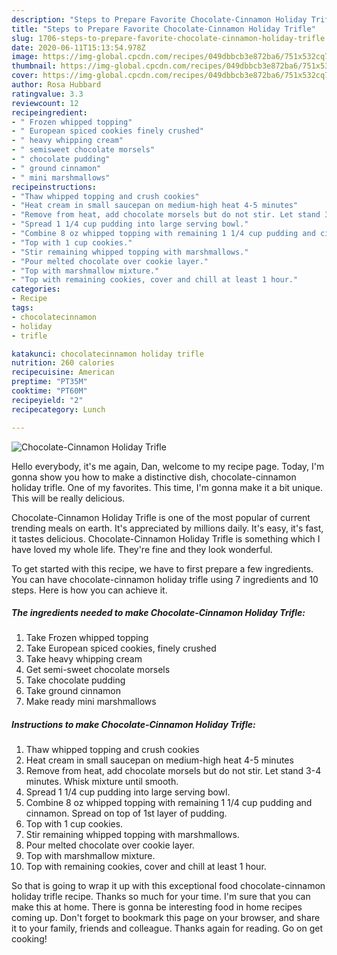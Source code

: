```yaml
---
description: "Steps to Prepare Favorite Chocolate-Cinnamon Holiday Trifle"
title: "Steps to Prepare Favorite Chocolate-Cinnamon Holiday Trifle"
slug: 1706-steps-to-prepare-favorite-chocolate-cinnamon-holiday-trifle
date: 2020-06-11T15:13:54.978Z
image: https://img-global.cpcdn.com/recipes/049dbbcb3e872ba6/751x532cq70/chocolate-cinnamon-holiday-trifle-recipe-main-photo.jpg
thumbnail: https://img-global.cpcdn.com/recipes/049dbbcb3e872ba6/751x532cq70/chocolate-cinnamon-holiday-trifle-recipe-main-photo.jpg
cover: https://img-global.cpcdn.com/recipes/049dbbcb3e872ba6/751x532cq70/chocolate-cinnamon-holiday-trifle-recipe-main-photo.jpg
author: Rosa Hubbard
ratingvalue: 3.3
reviewcount: 12
recipeingredient:
- " Frozen whipped topping"
- " European spiced cookies finely crushed"
- " heavy whipping cream"
- " semisweet chocolate morsels"
- " chocolate pudding"
- " ground cinnamon"
- " mini marshmallows"
recipeinstructions:
- "Thaw whipped topping and crush cookies"
- "Heat cream in small saucepan on medium-high heat 4-5 minutes"
- "Remove from heat, add chocolate morsels but do not stir. Let stand 3-4 minutes. Whisk mixture until smooth."
- "Spread 1 1/4 cup pudding into large serving bowl."
- "Combine 8 oz whipped topping with remaining 1 1/4 cup pudding and cinnamon. Spread on top of 1st layer of pudding."
- "Top with 1 cup cookies."
- "Stir remaining whipped topping with marshmallows."
- "Pour melted chocolate over cookie layer."
- "Top with marshmallow mixture."
- "Top with remaining cookies, cover and chill at least 1 hour."
categories:
- Recipe
tags:
- chocolatecinnamon
- holiday
- trifle

katakunci: chocolatecinnamon holiday trifle 
nutrition: 260 calories
recipecuisine: American
preptime: "PT35M"
cooktime: "PT60M"
recipeyield: "2"
recipecategory: Lunch

---
```



![Chocolate-Cinnamon Holiday Trifle](https://img-global.cpcdn.com/recipes/049dbbcb3e872ba6/751x532cq70/chocolate-cinnamon-holiday-trifle-recipe-main-photo.jpg)

Hello everybody, it's me again, Dan, welcome to my recipe page. Today, I'm gonna show you how to make a distinctive dish, chocolate-cinnamon holiday trifle. One of my favorites. This time, I'm gonna make it a bit unique. This will be really delicious.

Chocolate-Cinnamon Holiday Trifle is one of the most popular of current trending meals on earth. It's appreciated by millions daily. It's easy, it's fast, it tastes delicious. Chocolate-Cinnamon Holiday Trifle is something which I have loved my whole life. They're fine and they look wonderful.




To get started with this recipe, we have to first prepare a few ingredients. You can have chocolate-cinnamon holiday trifle using 7 ingredients and 10 steps. Here is how you can achieve it.

<!--inarticleads1-->

##### The ingredients needed to make Chocolate-Cinnamon Holiday Trifle:

1. Take  Frozen whipped topping
1. Take  European spiced cookies, finely crushed
1. Take  heavy whipping cream
1. Get  semi-sweet chocolate morsels
1. Take  chocolate pudding
1. Take  ground cinnamon
1. Make ready  mini marshmallows




<!--inarticleads2-->

##### Instructions to make Chocolate-Cinnamon Holiday Trifle:

1. Thaw whipped topping and crush cookies
1. Heat cream in small saucepan on medium-high heat 4-5 minutes
1. Remove from heat, add chocolate morsels but do not stir. Let stand 3-4 minutes. Whisk mixture until smooth.
1. Spread 1 1/4 cup pudding into large serving bowl.
1. Combine 8 oz whipped topping with remaining 1 1/4 cup pudding and cinnamon. Spread on top of 1st layer of pudding.
1. Top with 1 cup cookies.
1. Stir remaining whipped topping with marshmallows.
1. Pour melted chocolate over cookie layer.
1. Top with marshmallow mixture.
1. Top with remaining cookies, cover and chill at least 1 hour.




So that is going to wrap it up with this exceptional food chocolate-cinnamon holiday trifle recipe. Thanks so much for your time. I'm sure that you can make this at home. There is gonna be interesting food in home recipes coming up. Don't forget to bookmark this page on your browser, and share it to your family, friends and colleague. Thanks again for reading. Go on get cooking!
